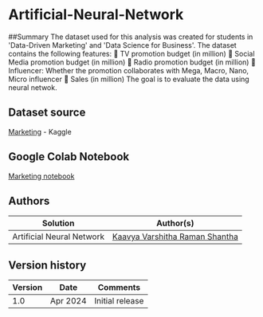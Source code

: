 # Artificial-Neural-Network


##Summary
The dataset used for this analysis was created for students in 'Data-Driven Marketing' and 'Data Science for Business'. The dataset contains the following features:
 TV promotion budget (in million)
 Social Media promotion budget (in million)
 Radio promotion budget (in million)
 Influencer: Whether the promotion collaborates with Mega, Macro, Nano, Micro influencer
 Sales (in million)
The goal is to evaluate the data using neural netwok.

## Dataset source
[Marketing](https://www.kaggle.com/datasets/harrimansaragih/dummy-advertising-and-sales-data?resource=download) - Kaggle

## Google Colab Notebook
[Marketing notebook](https://colab.research.google.com/drive/1KdLlddXkgrYUPImlxixsTEwozifNtcwf?authuser=1)

## Authors

Solution|Author(s)
--------|---------
Artificial Neural Network | [Kaavya Varshitha Raman Shantha](https://github.com/KaavyaVarshitha) 

## Version history

Version|Date|Comments
-------|----|--------
1.0|Apr 2024|Initial release

